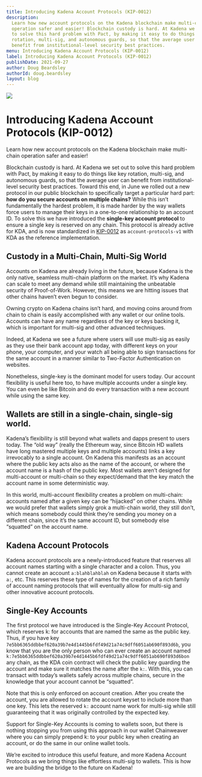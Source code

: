 ```yaml
---
title: Introducing Kadena Account Protocols (KIP-0012)
description:
  Learn how new account protocols on the Kadena blockchain make multi-chain
  operation safer and easier! Blockchain custody is hard. At Kadena we set out
  to solve this hard problem with Pact, by making it easy to do things like key
  rotation, multi-sig, and autonomous guards, so that the average user can
  benefit from institutional-level security best practices.
menu: Introducing Kadena Account Protocols (KIP-0012)
label: Introducing Kadena Account Protocols (KIP-0012)
publishDate: 2021-09-27
author: Doug Beardsley
authorId: doug.beardsley
layout: blog
---
```


![](/assets/blog/1_40Badddk5S15Yw1X3WOSLg.webp)

# Introducing Kadena Account Protocols (KIP-0012)

Learn how new account protocols on the Kadena blockchain make multi-chain
operation safer and easier!

Blockchain custody is hard. At Kadena we set out to solve this hard problem with
Pact, by making it easy to do things like key rotation, multi-sig, and
autonomous guards, so that the average user can benefit from institutional-level
security best practices. Toward this end, in June we rolled out a new protocol
in our public blockchain to specifically target a particular hard part: **how do
you secure accounts on multiple chains?** While this isn’t fundamentally the
hardest problem, it is made harder by the way wallets force users to manage
their keys in a one-to-one relationship to an account ID. To solve this we have
introduced the **single-key account protocol** to ensure a single key is
reserved on any chain. This protocol is already active for KDA, and is now
standardized in
[KIP-0012](https://github.com/kadena-io/KIPs/blob/master/kip-0012/kip-0012.md)
as `account-protocols-v1` with KDA as the reference implementation.

## Custody in a Multi-Chain, Multi-Sig World

Accounts on Kadena are already living in the future, because Kadena is the only
native, seamless multi-chain platform on the market. It’s why Kadena can scale
to meet any demand while still maintaining the unbeatable security of
Proof-of-Work. However, this means we are hitting issues that other chains
haven’t even begun to consider.

Owning crypto on Kadena chains isn’t hard, and moving coins around from chain to
chain is easily accomplished with any wallet or our online tools. Accounts can
have any name regardless of the key or keys backing it, which is important for
multi-sig and other advanced techniques.

Indeed, at Kadena we see a future where users will use multi-sig as easily as
they use their bank account app today, with different keys on your phone, your
computer, and your watch all being able to sign transactions for the same
account in a manner similar to Two-Factor Authentication on websites.

Nonetheless, single-key is the dominant model for users today. Our account
flexibility is useful here too, to have multiple accounts under a single key.
You can even be like Bitcoin and do every transaction with a new account while
using the same key.

## Wallets are still in a single-chain, single-sig world.

Kadena’s flexibility is still beyond what wallets and dapps present to users
today. The “old way” (really the Ethereum way, since Bitcoin HD wallets have
long mastered multiple keys and multiple accounts) links a key irrevocably to a
single account. On Kadena this manifests as an account where the public key acts
also as the name of the account, or where the account name is a hash of the
public key. Most wallets aren’t designed for multi-account or multi-chain so
they expect/demand that the key match the account name in some deterministic
way.

In this world, multi-account flexibility creates a problem on multi-chain:
accounts named after a given key can be “hijacked” on other chains. While we
would prefer that wallets simply grok a multi-chain world, they still don’t,
which means somebody could think they’re sending you money on a different chain,
since it’s the same account ID, but somebody else “squatted” on the account
name.

## Kadena Account Protocols

Kadena account protocols are a newly-introduced feature that reserves all
account names starting with a single character and a colon. Thus, you cannot
create an account `a:blahblahblah` on Kadena because it starts with `a:`, etc.
This reserves these type of names for the creation of a rich family of account
naming protocols that will eventually allow for multi-sig and other innovative
account protocols.

## Single-Key Accounts

The first protocol we have introduced is the Single-Key Account Protocol, which
reserves k: for accounts that are named the same as the public key. Thus, if you
have key `7e5bb6365ddbbef620a39b7e4d1445b6fdf49d21a74c9dff6051ab690f893d6b`, you
know that you are the only person who can ever create an account named
`k:7e5bb6365ddbbef620a39b7e4d1445b6fdf49d21a74c9dff6051ab690f893d6bon` any
chain, as the KDA coin contract will check the public key guarding the account
and make sure it matches the name after the `k:`. With this, you can transact
with today’s wallets safely across multiple chains, secure in the knowledge that
your account cannot be “squatted”.

Note that this is only enforced on account creation. After you create the
account, you are allowed to rotate the account keyset to include more than one
key. This lets the reserved `k:` account name work for multi-sig while still
guaranteeing that it was originally controlled by the expected key.

Support for Single-Key Accounts is coming to wallets soon, but there is nothing
stopping you from using this approach in our wallet Chainweaver where you can
simply prepend k: to your public key when creating an account, or do the same in
our online wallet tools.

We’re excited to introduce this useful feature, and more Kadena Account
Protocols as we bring things like effortless multi-sig to wallets. This is how
we are building the bridge to the future on Kadena!
